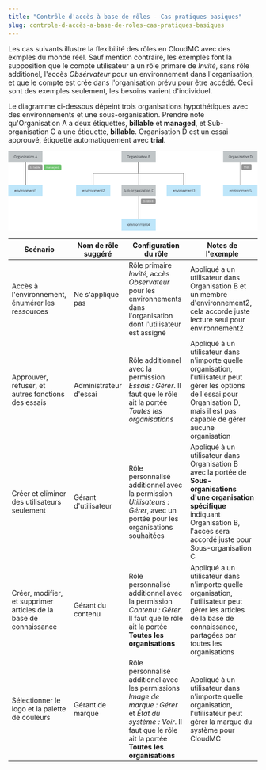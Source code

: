 ```yaml
---
title: "Contrôle d'accès à base de rôles - Cas pratiques basiques"
slug: controle-d-accès-a-base-de-roles-cas-pratiques-basiques
---
```



Les cas suivants illustre la flexibilité des rôles en CloudMC avec des exmples du monde réel.  Sauf mention contraire, les exemples font la supposition que le compte utilisateur a un rôle primare de *Invité*, sans rôle additionel, l'accès *Obsérvateur* pour un environnement dans l'organisation, et que le compte est crée dans l'organisation prévu pour être accédé.  Ceci sont des exemples seulement, les besoins varient d'individuel.

Le diagramme ci-dessous dépeint trois organisations hypothétiques avec des environnements et une sous-organisation.  Prendre note qu'Organisation A a deux étiquettes, **billable** et **managed**, et Sub-organisation C a une étiquette, **billable**.  Organisation D est un essai approuvé, étiquetté automatiquement avec **trial**.

![diagramme des cas pratiques](../../assets/rbac-use-cases-trial-en.png)

| Scénario | Nom de rôle suggéré | Configuration du rôle | Notes de l'exemple |
| --- | --- | --- | --- |
| Accès à l'environnement, énumérer les ressources | Ne s'applique pas | Rôle primaire *Invité*, accès *Observateur* pour les environnements dans l'organisation dont l'utilisateur est assigné | Appliqué a un utilisateur dans Organisation B et un membre d'environnement2, cela accorde juste lecture seul pour environnement2 |
| Approuver, refuser, et autres fonctions des essais | Administrateur d'essai | Rôle additionnel avec la permission *Essais : Gérer*.  Il faut que le rôle ait la portée *Toutes les organisations* | Appliqué à un utilisateur dans n'importe quelle organisation, l'utilisateur peut gérer les options de l'essai pour Organisation D, mais il est pas capable de gérer aucune organisation |
| Créer et eliminer des utilisateurs seulement | Gérant d'utilisateur | Rôle personnalisé additionnel avec la permission *Utilisateurs : Gérer*, avec un portée pour les organisations souhaitées | Appliqué à un utilisateur dans Organisation B avec la portée de **Sous-organisations d'une organisation spécifique** indiquant Organisation B, l'acces sera accordé juste pour Sous-organisation C |
| Créer, modifier, et supprimer articles de la base de connaissance | Gérant du contenu | Rôle personnalisé additionnel avec la permission *Contenu : Gérer*.  Il faut que le rôle ait la portée **Toutes les organisations** | Appliqué a un utilisateur dans n'importe quelle organisation, l'utilisateur peut gérer les articles de la base de connaissance, partagées par toutes les organisations |
| Sélectionner le logo et la palette de couleurs | Gérant de marque | Rôle personnalisé additionel avec les permissions *Image de marque : Gérer* et *État du système : Voir*.  Il faut que le rôle ait la portée **Toutes les organisations** | Appliqué à un utilisateur dans n'importe quelle organisation, l'utilisateur peut gérer la marque du système pour CloudMC |
